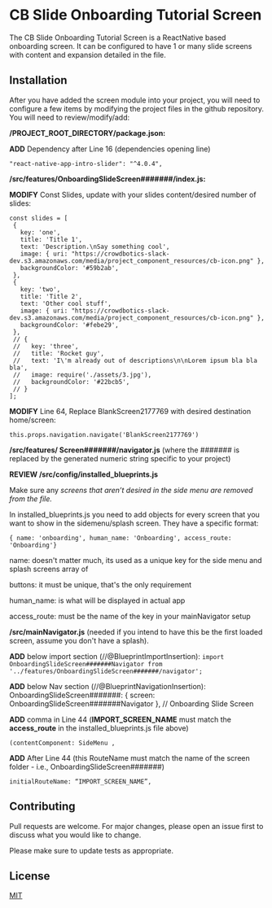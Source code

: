 # CB Slide Onboarding Tutorial Screen

The CB Slide Onboarding Tutorial Screen is a ReactNative based onboarding screen. It can be configured to have 1 or many 
slide screens with content and expansion detailed in the file.
  
## Installation

After you have added the screen module into your project, you will need to configure a few items by modifying the project 
files in the github repository. You will need to review/modify/add:

**/PROJECT_ROOT_DIRECTORY/package.json:**

  **ADD** Dependency after Line 16 (dependencies opening line)
  
  ```"react-native-app-intro-slider": "^4.0.4", ```

 **/src/features/OnboardingSlideScreen#######/index.js:**
 
 **MODIFY** Const Slides, update with your slides content/desired number of slides:
 
 ```
 const slides = [
  {
    key: 'one',
    title: 'Title 1',
    text: 'Description.\nSay something cool',
    image: { uri: "https://crowdbotics-slack-dev.s3.amazonaws.com/media/project_component_resources/cb-icon.png" },
    backgroundColor: '#59b2ab',
  },
  {
    key: 'two',
    title: 'Title 2',
    text: 'Other cool stuff',
    image: { uri: "https://crowdbotics-slack-dev.s3.amazonaws.com/media/project_component_resources/cb-icon.png" },
    backgroundColor: '#febe29',
  },
  // {
  //   key: 'three',
  //   title: 'Rocket guy',
  //   text: 'I\'m already out of descriptions\n\nLorem ipsum bla bla bla',
  //   image: require('./assets/3.jpg'),
  //   backgroundColor: '#22bcb5',
  // }
];
```
 
 **MODIFY** Line 64, Replace BlankScreen2177769 with desired destination home/screen:
 
 ```this.props.navigation.navigate('BlankScreen2177769')```
 

 **/src/features/
 Screen#######/navigator.js** (where the ####### is replaced by the generated numeric string specific to your 
  project)
  
  **REVIEW /src/config/installed_blueprints.js**
  
   Make sure any *screens that aren’t desired in the side menu are removed from the file.*

   In installed_blueprints.js you need to add objects for every screen that you want to show in the sidemenu/splash screen.
   They have a specific format:
   
   ``` { name: 'onboarding', human_name: 'Onboarding', access_route: 'Onboarding'} ```
   
   name:  doesn't matter much, its used as a unique key for the side menu and splash screens array of 
   
   buttons:  it must be unique, that's the only requirement
   
   human_name:  is what will be displayed in actual app
   
   access_route:  must be the name of the key in your mainNavigator setup  
  
  **/src/mainNavigator.js** (needed if you intend to have this be the first loaded screen, assume you don't have a splash).
  
  **ADD** below import section (//@BlueprintImportInsertion):
   ``` import OnboardingSlideScreen#######Navigator from '../features/OnboardingSlideScreen#######/navigator'; ```
   
   **ADD** below Nav section (//@BlueprintNavigationInsertion):
     OnboardingSlideScreen#######: { screen: OnboardingSlideScreen#######Navigator }, // Onboarding Slide Screen
   
   **ADD** comma in Line 44 (**IMPORT_SCREEN_NAME** must match the **access_route** in the installed_blueprints.js file above)
   
   ```(contentComponent: SideMenu , ```
   
   **ADD** After Line 44 (this RouteName must match the name of the screen folder - i.e., OnboardingSlideScreen#######)
   
   ```initialRouteName: “IMPORT_SCREEN_NAME”, ```

## Contributing
Pull requests are welcome. For major changes, please open an issue first to discuss what you would like to change.

Please make sure to update tests as appropriate.

## License
[MIT](https://choosealicense.com/licenses/mit/)
